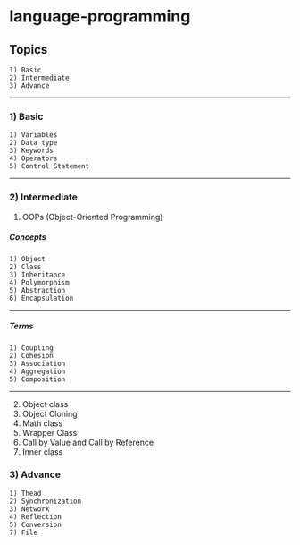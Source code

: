 # language-programming

## Topics

    1) Basic 
    2) Intermediate 
    3) Advance
---

### 1) Basic
    1) Variables
    2) Data type
    3) Keywords
    4) Operators
    5) Control Statement
---
### 2) Intermediate

1) OOPs (Object-Oriented Programming)
  ##### Concepts
    1) Object
    2) Class
    3) Inheritance
    4) Polymorphism
    5) Abstraction
    6) Encapsulation
---
  ##### Terms
    1) Coupling
    2) Cohesion
    3) Association
    4) Aggregation
    5) Composition
---
  2) Object class
  3) Object Cloning
  4) Math class
  5) Wrapper Class
  6) Call by Value and Call by Reference 
  7) Inner class 

### 3) Advance
 
    1) Thead
    2) Synchronization
    3) Network
    4) Reflection
    5) Conversion
    7) File 
 